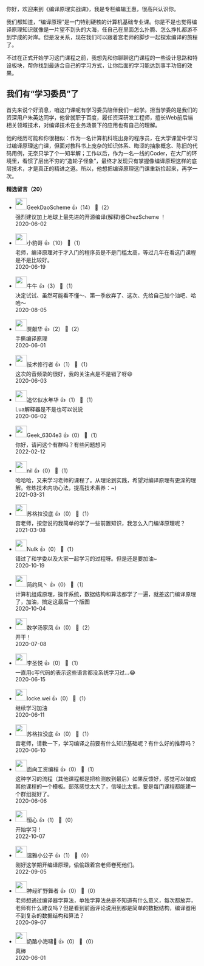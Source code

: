 你好，欢迎来到《编译原理实战课》，我是专栏编辑王惠，很高兴认识你。

我们都知道，“编译原理”是一门特别硬核的计算机基础专业课。你是不是也觉得编译原理知识就像是一片望不到头的大海，任自己在里面怎么扑腾、怎么挣扎都游不到学成的对岸。但是没关系，现在我们可以跟着宫老师的脚步一起探索编译的旅程了。

不过在正式开始学习这门课程之前，我想先和你聊聊这门课程的一些设计思路和特设板块，帮你找到最适合自己的学习方式，让你后面的学习能达到事半功倍的效果。

## 我们有“学习委员”了

首先来说个好消息，咱这门课呢有学习委员陪伴我们一起学。担当学委的是我们的资深用户朱英达同学，他曾就职于百度，履任资深研发工程师，擅长Web前后端相关领域技术，对编译技术在业务场景下的应用也有自己的理解。

他的经历可能和你很相似：作为一名计算机科班出身的程序员，在大学课堂中学习过编译原理这门课，但面对教科书上庞杂的知识体系、晦涩的抽象概念、陈旧的代码用例，无奈只学了个一知半解；工作以后，作为一名一线的Coder，在大厂的环境里，看惯了层出不穷的“造轮子怪象”，最终才发现只有掌握像编译原理这样的底层技术，才是真正的精进之道。所以，他想把编译原理这门课重新捡起来，再学一次。
<div><strong>精选留言（20）</strong></div><ul>
<li><img src="https://static001.geekbang.org/account/avatar/00/1e/f0/d2/72230da6.jpg" width="30px"><span>GeekDaoScheme</span> 👍（14） 💬（2）<div>强烈建议加上地球上最先进的开源编译(解释)器ChezScheme ！</div>2020-06-02</li><br/><li><img src="https://static001.geekbang.org/account/avatar/00/18/a0/5f/cf72d453.jpg" width="30px"><span>小豹哥</span> 👍（10） 💬（1）<div>老师，编译原理对于才入门的程序员是不是门槛太高，等过几年在看这门课程是不是比较好。</div>2020-06-19</li><br/><li><img src="https://static001.geekbang.org/account/avatar/00/12/3a/82/1ff83a38.jpg" width="30px"><span>牛牛</span> 👍（3） 💬（1）<div>决定试试、虽然可能看不懂～、第一季放弃了、这次、先给自己加个油吧、哈哈～</div>2020-08-05</li><br/><li><img src="https://static001.geekbang.org/account/avatar/00/10/41/62/33520c3e.jpg" width="30px"><span>贾献华</span> 👍（2） 💬（2）<div>手撕编译原理</div>2020-06-01</li><br/><li><img src="https://static001.geekbang.org/account/avatar/00/0f/75/9b/611e74ab.jpg" width="30px"><span>技术修行者</span> 👍（1） 💬（1）<div>这次的音频录的很好，我的关注点是不是错了呀😄</div>2020-06-03</li><br/><li><img src="https://static001.geekbang.org/account/avatar/00/10/88/03/805c8e0e.jpg" width="30px"><span>追忆似水年华</span> 👍（1） 💬（1）<div>Lua解释器是不是也可以说说</div>2020-06-02</li><br/><li><img src="" width="30px"><span>Geek_6304e3</span> 👍（0） 💬（1）<div>你好，请问这个有群吗？有些问题想问</div>2022-02-12</li><br/><li><img src="https://static001.geekbang.org/account/avatar/00/16/ff/79/3b38c9e1.jpg" width="30px"><span>nil</span> 👍（0） 💬（1）<div>哈哈哈，又来学习老师的课程了。从理论到实践，希望对编译原理有更深的理解。修炼技术内功心法，提高技术素养：~)</div>2021-03-31</li><br/><li><img src="https://static001.geekbang.org/account/avatar/00/16/86/cc/d63bb0f2.jpg" width="30px"><span>苏格拉没底</span> 👍（0） 💬（1）<div>宫老师，按您说的我简单的学了一些前置知识，我怎么入门编译原理呢？</div>2021-03-08</li><br/><li><img src="https://static001.geekbang.org/account/avatar/00/1d/e5/be/b8c46568.jpg" width="30px"><span>Nulk</span> 👍（0） 💬（1）<div>错过了和学委以及大家一起学习的过程呀。但是还是要加油~</div>2020-10-19</li><br/><li><img src="https://static001.geekbang.org/account/avatar/00/0f/a0/80/2349287c.jpg" width="30px"><span>简约风丶</span> 👍（0） 💬（1）<div>计算机组成原理，操作系统，数据结构和算法都学了一遍，就差这门编译原理了，加油，搞定这最后一个版图</div>2020-10-04</li><br/><li><img src="https://static001.geekbang.org/account/avatar/00/1e/f7/ad/4fd4d867.jpg" width="30px"><span>数学汤家凤</span> 👍（0） 💬（2）<div>开干！</div>2020-07-08</li><br/><li><img src="https://static001.geekbang.org/account/avatar/00/19/00/1b/eee13196.jpg" width="30px"><span>李圣悦</span> 👍（0） 💬（1）<div>一直用c写代码的表示这些语言都没系统学习过…😂</div>2020-06-15</li><br/><li><img src="https://static001.geekbang.org/account/avatar/00/14/9f/6f/aee1732a.jpg" width="30px"><span>locke.wei</span> 👍（0） 💬（1）<div>继续学习加油</div>2020-06-11</li><br/><li><img src="https://static001.geekbang.org/account/avatar/00/16/86/cc/d63bb0f2.jpg" width="30px"><span>苏格拉没底</span> 👍（0） 💬（1）<div>宫老师，请教一下，学习编译之前要有什么知识基础呢？有什么好的推荐吗？</div>2020-06-10</li><br/><li><img src="" width="30px"><span>面向工资编程</span> 👍（0） 💬（1）<div>这种学习的流程（其他课程都是把检测放到最后）如果反馈好，感觉可以做成其他课程的一个模板。部落感觉太大了，信噪比太低，要是每门课程都能建一个群组就好了。</div>2020-06-06</li><br/><li><img src="https://static001.geekbang.org/account/avatar/00/26/dc/59/676d01ea.jpg" width="30px"><span>恒心</span> 👍（1） 💬（0）<div>开始学习！</div>2022-10-07</li><br/><li><img src="https://static001.geekbang.org/account/avatar/00/22/7d/a6/15798bf2.jpg" width="30px"><span>温雅小公子</span> 👍（1） 💬（0）<div>刚好这学期开编译原理，偷偷跟着宫老师卷死他们。</div>2022-09-05</li><br/><li><img src="https://static001.geekbang.org/account/avatar/00/11/3c/8a/900ca88a.jpg" width="30px"><span>神经旷野舞者</span> 👍（0） 💬（0）<div>老师想通过编译器学算法，单独学算法总是不知道有什么意义，每次都放弃，老师有什么建议吗？但是看到前面评论说用到都是简单的数据结构，编译器用不到复杂的数据结构和算法？</div>2020-09-07</li><br/><li><img src="https://static001.geekbang.org/account/avatar/00/1d/d1/12/9a023035.jpg" width="30px"><span>奶酪小海啸🧀</span> 👍（0） 💬（0）<div>真棒</div>2020-06-01</li><br/>
</ul>